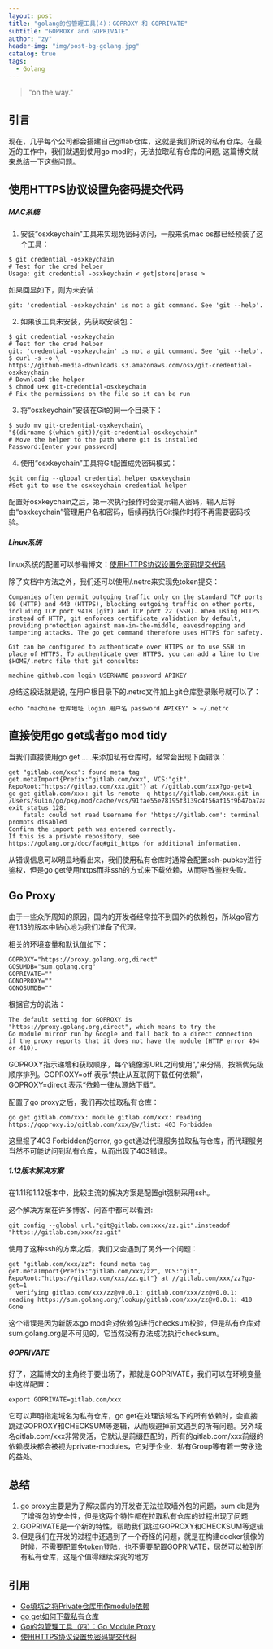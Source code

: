 ```yaml
---
layout: post
title: "golang的包管理工具(4)：GOPROXY 和 GOPRIVATE"
subtitle: "GOPROXY and GOPRIVATE"
author: "zy"
header-img: "img/post-bg-golang.jpg"
catalog: true
tags:
  - Golang
---
```


> "on the way."

## 引言

现在，几乎每个公司都会搭建自己gitlab仓库，这就是我们所说的私有仓库。在最近的工作中，我们就遇到使用go mod时，无法拉取私有仓库的问题, 这篇博文就来总结一下这些问题。

## 使用HTTPS协议设置免密码提交代码

##### MAC系统

1. 安装“osxkeychain”工具来实现免密码访问，一般来说mac os都已经预装了这个工具：
```
$ git credential -osxkeychain
# Test for the cred helper
Usage: git credential -osxkeychain < get|store|erase >
```
如果回显如下，则为未安装：
```
git: 'credential -osxkeychain' is not a git command. See 'git --help'. 
```
2. 如果该工具未安装，先获取安装包：
```
$ git credential -osxkeychain
# Test for the cred helper
git: 'credential -osxkeychain' is not a git command. See 'git --help'.
$ curl -s -o \
https://github-media-downloads.s3.amazonaws.com/osx/git-credential-osxkeychain
# Download the helper
$ chmod u+x git-credential-osxkeychain
# Fix the permissions on the file so it can be run
```
3. 将“osxkeychain”安装在Git的同一个目录下：
```
$ sudo mv git-credential-osxkeychain\
"$(dirname $(which git))/git-credential-osxkeychain"
# Move the helper to the path where git is installed
Password:[enter your password]
```

4. 使用“osxkeychain”工具将Git配置成免密码模式：
```
$git config --global credential.helper osxkeychain
#Set git to use the osxkeychain credential helper
```
配置好osxkeychain之后，第一次执行操作时会提示输入密码，输入后将由“osxkeychain”管理用户名和密码，后续再执行Git操作时将不再需要密码校验。

##### Linux系统
linux系统的配置可以参看博文：[使用HTTPS协议设置免密码提交代码](https://support.huaweicloud.com/usermanual-codehub/devcloud_hlp_00073.html#devcloud_hlp_00073__section33428900)

除了文档中方法之外，我们还可以使用/.netrc来实现免token提交：

```
Companies often permit outgoing traffic only on the standard TCP ports 80 (HTTP) and 443 (HTTPS), blocking outgoing traffic on other ports, including TCP port 9418 (git) and TCP port 22 (SSH). When using HTTPS instead of HTTP, git enforces certificate validation by default, providing protection against man-in-the-middle, eavesdropping and tampering attacks. The go get command therefore uses HTTPS for safety.

Git can be configured to authenticate over HTTPS or to use SSH in place of HTTPS. To authenticate over HTTPS, you can add a line to the $HOME/.netrc file that git consults:

machine github.com login USERNAME password APIKEY
```
总结这段话就是说, 在用户根目录下的.netrc文件加上git仓库登录账号就可以了：
```
echo "machine 仓库地址 login 用户名 password APIKEY" > ~/.netrc
```

## 直接使用go get或者go mod tidy

当我们直接使用go get .....来添加私有仓库时，经常会出现下面错误：

```
get "gitlab.com/xxx": found meta tag get.metaImport{Prefix:"gitlab.com/xxx", VCS:"git", RepoRoot:"https://gitlab.com/xxx.git"} at //gitlab.com/xxx?go-get=1
go get gitlab.com/xxx: git ls-remote -q https://gitlab.com/xxx.git in /Users/sulin/go/pkg/mod/cache/vcs/91fae55e78195f3139c4f56af15f9b47ba7aa6ca0fa761efbd5b6e2b16d5159d: exit status 128:
    fatal: could not read Username for 'https://gitlab.com': terminal prompts disabled
Confirm the import path was entered correctly.
If this is a private repository, see https://golang.org/doc/faq#git_https for additional information.
```
从错误信息可以明显地看出来，我们使用私有仓库时通常会配置ssh-pubkey进行鉴权，但是go get使用https而非ssh的方式来下载依赖，从而导致鉴权失败。


## Go Proxy
由于一些众所周知的原因，国内的开发者经常拉不到国外的依赖包，所以go官方在1.13的版本中贴心地为我们准备了代理。

相关的环境变量和默认值如下：

```
GOPROXY="https://proxy.golang.org,direct"
GOSUMDB="sum.golang.org"
GOPRIVATE=""
GONOPROXY=""
GONOSUMDB=""
```
根据官方的说法：

```
The default setting for GOPROXY is
"https://proxy.golang.org,direct", which means to try the
Go module mirror run by Google and fall back to a direct connection
if the proxy reports that it does not have the module (HTTP error 404 or 410).
```

GOPROXY指示递增和获取顺序，每个镜像源URL之间使用","来分隔，按照优先级顺序排列。GOPROXY=off 表示“禁止从互联网下载任何依赖”，GOPROXY=direct 表示“依赖一律从源站下载”。

配置了go proxy之后，我们再次拉取私有仓库：

```
go get gitlab.com/xxx: module gitlab.com/xxx: reading https://goproxy.io/gitlab.com/xxx/@v/list: 403 Forbidden
```
这里报了403 Forbidden的error, go get通过代理服务拉取私有仓库，而代理服务当然不可能访问到私有仓库，从而出现了403错误。

##### 1.12版本解决方案

在1.11和1.12版本中，比较主流的解决方案是配置git强制采用ssh。

这个解决方案在许多博客、问答中都可以看到:

```
git config --global url."git@gitlab.com:xxx/zz.git".insteadof "https://gitlab.com/xxx/zz.git"
```

使用了这种ssh的方案之后，我们又会遇到了另外一个问题：

```
get "gitlab.com/xxx/zz": found meta tag get.metaImport{Prefix:"gitlab.com/xxx/zz", VCS:"git", RepoRoot:"https://gitlab.com/xxx/zz.git"} at //gitlab.com/xxx/zz?go-get=1
  verifying gitlab.com/xxx/zz@v0.0.1: gitlab.com/xxx/zz@v0.0.1: reading https://sum.golang.org/lookup/gitlab.com/xxx/zz@v0.0.1: 410 Gone
```

这个错误是因为新版本go mod会对依赖包进行checksum校验，但是私有仓库对sum.golang.org是不可见的，它当然没有办法成功执行checksum。

##### GOPRIVATE

好了，这篇博文的主角终于要出场了，那就是GOPRIVATE，我们可以在环境变量中这样配置：

```
export GOPRIVATE=gitlab.com/xxx
```
它可以声明指定域名为私有仓库，go get在处理该域名下的所有依赖时，会直接跳过GOPROXY和CHECKSUM等逻辑，从而规避掉前文遇到的所有问题。另外域名gitlab.com/xxx非常灵活，它默认是前缀匹配的，所有的gitlab.com/xxx前缀的依赖模块都会被视为private-modules，它对于企业、私有Group等有着一劳永逸的益处。

## 总结
1. go proxy主要是为了解决国内的开发者无法拉取墙外包的问题，sum db是为了增强包的安全性，但是这两个特性都在拉取私有仓库的过程出现了问题
2. GOPRIVATE是一个新的特性，帮助我们跳过GOPROXY和CHECKSUM等逻辑
3. 但是我们在开发的过程中还遇到了一个奇怪的问题，就是在构建docker镜像的时候，不需要配置免token登陆，也不需要配置GOPRIVATE，居然可以拉到所有私有仓库，这是个值得继续深究的地方

## 引用
* [Go填坑之将Private仓库用作module依赖](https://segmentfault.com/a/1190000021127791?utm_source=tag-newest)
* [go get如何下载私有仓库](https://www.jianshu.com/p/e48621f71e9b)
* [Go的包管理工具（四）：Go Module Proxy](https://juejin.im/post/5c8f9f8ef265da612c3a34b9)
* [使用HTTPS协议设置免密码提交代码](https://support.huaweicloud.com/usermanual-codehub/devcloud_hlp_00073.html#devcloud_hlp_00073__section33428900)






